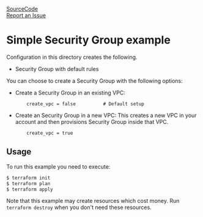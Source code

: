 [SourceCode](https://github.com/nclouds/terraform-aws-security-group/tree/v0.2.3/examples/simple)   
[Report an Issue](https://github.com/nclouds/terraform-aws-security-group/issues)

# Simple Security Group example

Configuration in this directory creates the following.
- Security Group with default rules

You can choose to create a Security Group with the following options:

- Create a Security Group in an existing VPC:
    ```
        create_vpc = false          # Default setup
    ```
- Create an Security Group in a new VPC: 
    This creates a new VPC in your account and then provisions Security Group inside that VPC.
    ```
        create_vpc = true
    ```

## Usage

To run this example you need to execute:

```bash
$ terraform init
$ terraform plan
$ terraform apply
```

Note that this example may create resources which cost money. Run `terraform destroy` when you don't need these resources.

